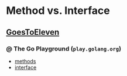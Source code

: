 # Method vs. Interface 

## [GoesToEleven](https://github.com/GoesToEleven/golang-web-dev/tree/master/001_prereq "golang-web-dev @ GitHub") 

### @ The Go Playground (`play.golang.org`)

- [methods](https://play.golang.org/p/kLz9RN_K8u)
- [interface](https://play.golang.org/p/4z_wL36wxe)




### &nbsp;
<!-- 

# Markdown Cheatsheet

[Markdown Cheatsheet](https://github.com/adam-p/markdown-here/wiki/Markdown-Cheatsheet "Wiki @ GitHub")


# Link @ (MD | HTML)

([MD](___.html "@ browser"))   


# Bookmark

- Reference
[Foo](#foo)
- Target
<a name="foo"></a>

-->

